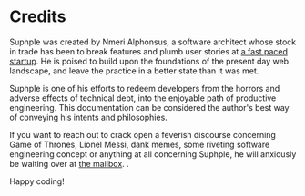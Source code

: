 # Credits

Suphple was created by Nmeri Alphonsus, a software architect whose stock in trade has been to break features and plumb user stories at [a fast paced startup](http://kaiglo.com). He is poised to build upon the foundations of the present day web landscape, and leave the practice in a better state than it was met.

Suphple is one of his efforts to redeem developers from the horrors and adverse effects of technical debt, into the enjoyable path of productive engineering. This documentation can be considered the author's best way of conveying his intents and philosophies.

If you want to reach out to crack open a feverish discourse concerning Game of Thrones, Lionel Messi, dank memes, some riveting software engineering concept or anything at all concerning Suphple, he will anxiously be waiting over at [the mailbox](mailto:vainglories@gmail.com). <!-- Or, if you're one of the cool kids, you can ping him on Twitter instead -->.

Happy coding!